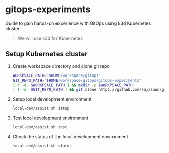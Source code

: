 # gitops-experiments

Guide to gain hands-on experience with GitOps using k3d Kubernetes cluster 

> We will use k3d for Kubernetes

## Setup Kubernetes cluster

1. Create workspace directory and clone git repo

    ```sh
    WORKPSACE_PATH="$HOME/workspace/gitops"
    GIT_REPO_PATH="$HOME/workspace/gitops/gitops-experiments"
    [ ! -d  $WORKPSACE_PATH ] && mkdir -p $WORKPSACE_PATH
    [ ! -d  $GIT_REPO_PATH ] && git clone https://github.com/rajasoun/gitops-experiments $WORKPSACE_PATH 
    ```

2. Setup local development environment

    ```sh
    local-dev/assist.sh setup
    ```

3. Test local development environment

    ```sh
    local-dev/assist.sh test
    ```

4. Check the status of the local development environment

    ```sh
    local-dev/assist.sh status
    ```
